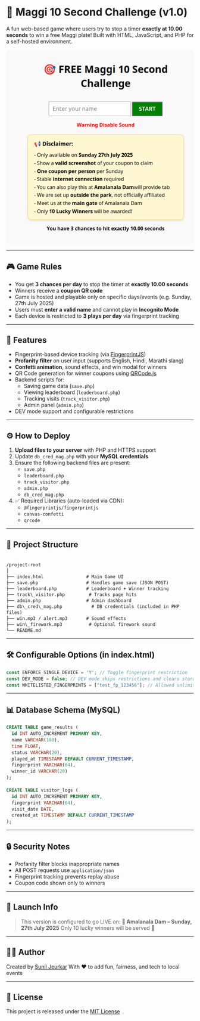 


# 🍜 Maggi 10 Second Challenge (v1.0)

A fun web-based game where users try to stop a timer **exactly at 10.00 seconds** to win a free Maggi plate! Built with HTML, JavaScript, and PHP for a self-hosted environment.

![screenshot](image.png)

---

## 🎮 Game Rules

- You get **3 chances per day** to stop the timer at **exactly 10.00 seconds**
- Winners receive a **coupon QR code**
- Game is hosted and playable only on specific days/events (e.g. Sunday, 27th July 2025)
- Users must **enter a valid name** and cannot play in **Incognito Mode**
- Each device is restricted to **3 plays per day** via fingerprint tracking

---

## 🔐 Features

- Fingerprint-based device tracking (via [FingerprintJS](https://fingerprint.com))
- **Profanity filter** on user input (supports English, Hindi, Marathi slang)
- **Confetti animation**, sound effects, and win modal for winners
- QR Code generation for winner coupons using [QRCode.js](https://github.com/soldair/node-qrcode)
- Backend scripts for:
  - Saving game data (`save.php`)
  - Viewing leaderboard (`leaderboard.php`)
  - Tracking visits (`track_visitor.php`)
  - Admin panel (`admin.php`)
- DEV mode support and configurable restrictions

---

## ⚙️ How to Deploy

1. **Upload files to your server** with PHP and HTTPS support
2. Update `db_cred_mag.php` with your **MySQL credentials**
3. Ensure the following backend files are present:
   - `save.php`
   - `leaderboard.php`
   - `track_visitor.php`
   - `admin.php`
   - `db_cred_mag.php`
4. ✅ Required Libraries (auto-loaded via CDN):
   - `@fingerprintjs/fingerprintjs`
   - `canvas-confetti`
   - `qrcode`

---

## 📂 Project Structure

```

/project-root
│
├── index.html                # Main Game UI
├── save.php                  # Handles game save (JSON POST)
├── leaderboard.php           # Leaderboard + Winner tracking
├── track\_visitor.php         # Tracks page hits
├── admin.php                 # Admin dashboard
├── db\_cred\_mag.php           # DB credentials (included in PHP files)
├── win.mp3 / alert.mp3       # Sound effects
├── win\_firework.mp3          # Optional firework sound
└── README.md

````

---

## 🛠 Configurable Options (in index.html)

```js
const ENFORCE_SINGLE_DEVICE = 'Y'; // Toggle fingerprint restriction
const DEV_MODE = false; // DEV mode skips restrictions and clears storage
const WHITELISTED_FINGERPRINTS = ["test_fp_123456"]; // Allowed unlimited plays
````

---

## 📊 Database Schema (MySQL)

```sql
CREATE TABLE game_results (
  id INT AUTO_INCREMENT PRIMARY KEY,
  name VARCHAR(100),
  time FLOAT,
  status VARCHAR(20),
  played_at TIMESTAMP DEFAULT CURRENT_TIMESTAMP,
  fingerprint VARCHAR(64),
  winner_id VARCHAR(20)
);

CREATE TABLE visitor_logs (
  id INT AUTO_INCREMENT PRIMARY KEY,
  fingerprint VARCHAR(64),
  visit_date DATE,
  created_at TIMESTAMP DEFAULT CURRENT_TIMESTAMP
);
```

---

## 🔒 Security Notes

* Profanity filter blocks inappropriate names
* All POST requests use `application/json`
* Fingerprint tracking prevents replay abuse
* Coupon code shown only to winners

---

## 📅 Launch Info

> This version is configured to go LIVE on:
> **📍 Amalanala Dam – Sunday, 27th July 2025**
> Only 10 lucky winners will be served 🍜

---

## 👨‍💻 Author

Created by [Sunil Jeurkar](https://github.com/suniljeurkar)
With ❤️ to add fun, fairness, and tech to local events

---

## 📄 License

This project is released under the [MIT License](LICENSE)

```


